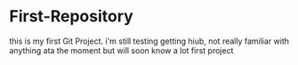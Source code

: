First-Repository
================
this is my first Git Project. i'm still testing getting hiub, not really familiar with anything ata the moment
but will soon know a lot
first project
